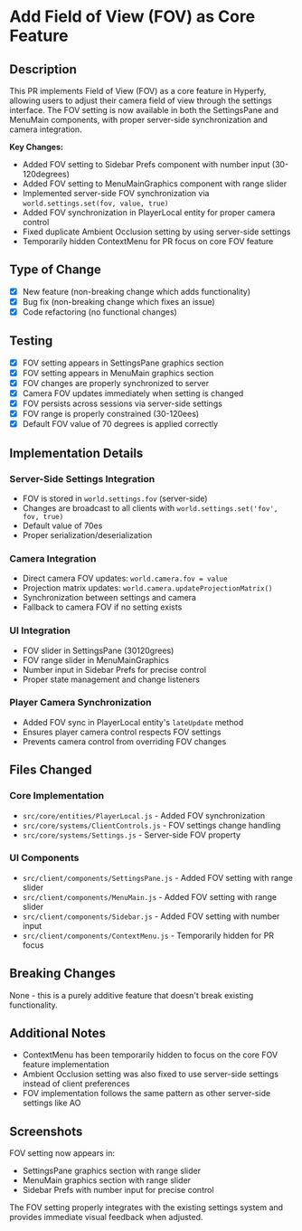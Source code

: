 # Add Field of View (FOV) as Core Feature

## Description

This PR implements Field of View (FOV) as a core feature in Hyperfy, allowing users to adjust their camera field of view through the settings interface. The FOV setting is now available in both the SettingsPane and MenuMain components, with proper server-side synchronization and camera integration.

**Key Changes:**
- Added FOV setting to Sidebar Prefs component with number input (30-120degrees)
- Added FOV setting to MenuMainGraphics component with range slider
- Implemented server-side FOV synchronization via `world.settings.set(fov, value, true)`
- Added FOV synchronization in PlayerLocal entity for proper camera control
- Fixed duplicate Ambient Occlusion setting by using server-side settings
- Temporarily hidden ContextMenu for PR focus on core FOV feature

## Type of Change

- [x] New feature (non-breaking change which adds functionality)
- [x] Bug fix (non-breaking change which fixes an issue)
- [x] Code refactoring (no functional changes)

## Testing

- [x] FOV setting appears in SettingsPane graphics section
- [x] FOV setting appears in MenuMain graphics section  
- [x] FOV changes are properly synchronized to server
- [x] Camera FOV updates immediately when setting is changed
- [x] FOV persists across sessions via server-side settings
- [x] FOV range is properly constrained (30-120ees)
- [x] Default FOV value of 70 degrees is applied correctly

## Implementation Details

### Server-Side Settings Integration
- FOV is stored in `world.settings.fov` (server-side)
- Changes are broadcast to all clients with `world.settings.set('fov', fov, true)`
- Default value of 70es
- Proper serialization/deserialization

### Camera Integration
- Direct camera FOV updates: `world.camera.fov = value`
- Projection matrix updates: `world.camera.updateProjectionMatrix()`
- Synchronization between settings and camera
- Fallback to camera FOV if no setting exists

### UI Integration
- FOV slider in SettingsPane (30120grees)
- FOV range slider in MenuMainGraphics
- Number input in Sidebar Prefs for precise control
- Proper state management and change listeners

### Player Camera Synchronization
- Added FOV sync in PlayerLocal entity's `lateUpdate` method
- Ensures player camera control respects FOV settings
- Prevents camera control from overriding FOV changes

## Files Changed

### Core Implementation
- `src/core/entities/PlayerLocal.js` - Added FOV synchronization
- `src/core/systems/ClientControls.js` - FOV settings change handling
- `src/core/systems/Settings.js` - Server-side FOV property

### UI Components  
- `src/client/components/SettingsPane.js` - Added FOV setting with range slider
- `src/client/components/MenuMain.js` - Added FOV setting with range slider
- `src/client/components/Sidebar.js` - Added FOV setting with number input
- `src/client/components/ContextMenu.js` - Temporarily hidden for PR focus

## Breaking Changes

None - this is a purely additive feature that doesn't break existing functionality.

## Additional Notes

- ContextMenu has been temporarily hidden to focus on the core FOV feature implementation
- Ambient Occlusion setting was also fixed to use server-side settings instead of client preferences
- FOV implementation follows the same pattern as other server-side settings like AO

## Screenshots

FOV setting now appears in:
- SettingsPane graphics section with range slider
- MenuMain graphics section with range slider  
- Sidebar Prefs with number input for precise control

The FOV setting properly integrates with the existing settings system and provides immediate visual feedback when adjusted. 
